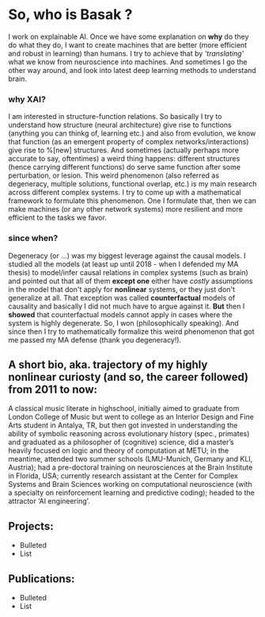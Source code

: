 # So, who is Basak ?

I work on explainable AI. Once we have some explanation on **why** do they do what they do, I want to create machines that are better (more efficient and robust in learning) than humans. I try to achieve that by *'translating'* what we know from neuroscience into machines. And sometimes I go the other way around, and look into latest deep learning methods to understand brain.

### why XAI?
I am interested in structure-function relations. So basically I try to understand how structure (neural architecture) give rise to functions (anything you can thinkg of, learning etc.) and also from evolution, we know that function (as an emergent property of complex networks/interactions) give rise to %[new] structures. And sometimes (actually perhaps more accurate to say, oftentimes) a weird thing happens: different structures (hence carrying different functions) do serve same function after some perturbation, or lesion. This weird phenomenon (also referred as degeneracy, multiple solutions, functional overlap, etc.) is my main research across different complex systems. I try to come up with a mathematical framework to formulate this phenomenon. One I formulate that, then we can make machines (or any other network systems) more resilient and more efficient to the tasks we favor. 

### since when?
Degeneracy (or ...) was my biggest leverage against the causal models. I studied all the models (at least up until 2018 - when I defended my MA thesis) to model/infer causal relations in complex systems (such as brain) and pointed out that all of them **except one** either have *costly* assumptions in the model that don't apply for **nonlinear** systems, or they just don't generalize at all. That exception was called **counterfactual** models of causality and basically I did not much have to argue against it. **But** then I **showed** that counterfactual models cannot apply in cases where the system is highly degenerate.  So, I won (philosophically speaking). And since then I try to mathematically formalize this weird phenomenon that got me passed my MA defense (thank you degeneracy!).

## A short bio, aka. trajectory of my highly nonlinear curiosty (and so, the career followed) from 2011 to now:

A classical music literate in highschool, initially aimed to graduate from London College of Music but went to college as an Interior Design and Fine Arts student in Antalya, TR, but then got invested in understanding the ability of symbolic reasoning across evolutionary history (spec., primates) and graduated as a philosopher of (cognitive) science, did a master’s heavily focused on logic and theory of computation at METU; in the meantime, attended two summer schools (LMU-Munich, Germany and KLI, Austria); had a pre-doctoral training on neurosciences at the Brain Institute in Florida, USA; currently research assistant at the Center for Complex Systems and Brain Sciences working on computational neuroscience (with a specialty on reinforcement learning and predictive coding); headed to the attractor ‘AI engineering’.



## Projects:

- Bulleted
- List


## Publications:
- Bulleted
- List

<!---
All this should be 
commented out


## Welcome to GitHub Pages

You can use the [editor on GitHub](https://github.com/basakkcgl/whoisbasak/edit/gh-pages/index.md) to maintain and preview the content for your website in Markdown files.

Whenever you commit to this repository, GitHub Pages will run [Jekyll](https://jekyllrb.com/) to rebuild the pages in your site, from the content in your Markdown files.

### Markdown

Markdown is a lightweight and easy-to-use syntax for styling your writing. It includes conventions for

```markdown
Syntax highlighted code block

# Header 1
## Header 2
### Header 3

- Bulleted
- List

1. Numbered
2. List

**Bold** and _Italic_ and `Code` text

[Link](url) and ![Image](src)
```

For more details see [Basic writing and formatting syntax](https://docs.github.com/en/github/writing-on-github/getting-started-with-writing-and-formatting-on-github/basic-writing-and-formatting-syntax).

### Jekyll Themes

Your Pages site will use the layout and styles from the Jekyll theme you have selected in your [repository settings](https://github.com/basakkcgl/whoisbasak/settings/pages). The name of this theme is saved in the Jekyll `_config.yml` configuration file.

### Support or Contact

Having trouble with Pages? Check out our [documentation](https://docs.github.com/categories/github-pages-basics/) or [contact support](https://support.github.com/contact) and we’ll help you sort it out.

-->
